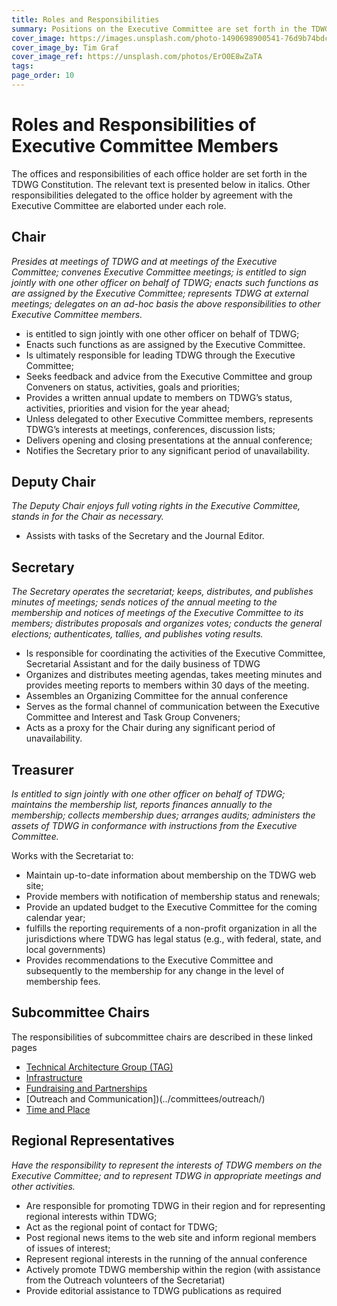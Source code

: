 ```yaml
---
title: Roles and Responsibilities
summary: Positions on the Executive Committee are set forth in the TDWG Constitution. The responsibilities of each position are described below and on the linked pages, where appropriate.
cover_image: https://images.unsplash.com/photo-1490698900541-76d9b74bdcac
cover_image_by: Tim Graf
cover_image_ref: https://unsplash.com/photos/ErO0E8wZaTA
tags: 
page_order: 10
---
```


# Roles and Responsibilities of Executive Committee Members

The offices and responsibilities of each office holder are set forth in the TDWG Constitution.  The relevant text is presented below in italics.  Other responsibilities delegated to the office holder by agreement with the Executive Committee are elaborted under each role. 

## Chair

*Presides at meetings of TDWG and at meetings of the Executive Committee; convenes 
Executive Committee meetings; is entitled to sign jointly with one other officer on 
behalf of TDWG; enacts such functions as are assigned by the Executive Committee; 
represents TDWG at external meetings; delegates on an ad-hoc basis the above 
responsibilities to other Executive Committee members.* 

- is entitled to sign jointly with one other officer on behalf of TDWG;
- Enacts such functions as are assigned by the Executive Committee.
- Is ultimately responsible for leading TDWG through the Executive
Committee;
- Seeks feedback and advice from the Executive Committee and
group Conveners on status, activities, goals and priorities;
- Provides a written annual update to members on TDWG’s status,
activities, priorities and vision for the year ahead;
- Unless delegated to other Executive Committee members, represents
TDWG’s interests at meetings, conferences, discussion lists;
- Delivers opening and closing presentations at the annual conference;
- Notifies the Secretary prior to any significant period of unavailability.


## Deputy Chair

*The Deputy Chair enjoys full voting rights in the Executive Committee, stands 
in for the Chair as necessary.* 

- Assists with tasks of the Secretary and the Journal Editor.


## Secretary

*The Secretary operates the secretariat; keeps, distributes, and publishes minutes of meetings; sends notices of the annual meeting to the membership and notices of meetings of the Executive Committee to its members; distributes proposals and organizes votes; conducts the general elections; authenticates, tallies, and publishes voting results.* 

- Is responsible for coordinating the activities of the Executive
Committee, Secretarial Assistant and for the daily business of TDWG
- Organizes and distributes meeting agendas, takes meeting minutes and
provides meeting reports to members within 30 days of the meeting.
- Assembles an Organizing Committee for the annual conference
- Serves as the formal channel of communication between the 
Executive Committee and Interest and Task Group Conveners;
- Acts as a proxy for the Chair during any significant period of
unavailability. 


## Treasurer

*Is entitled to sign jointly with one other officer on behalf of TDWG;
maintains the membership list, reports finances annually to the
membership; collects membership dues; arranges audits; administers the
assets of TDWG in conformance with instructions from the Executive
Committee.* 

Works with the Secretariat to:

- Maintain up-to-date information about membership on the
TDWG web site;
- Provide members with notification of membership status and renewals;
- Provide an updated budget to the Executive Committee for the
coming calendar year;
- fulfills the reporting requirements of a non-profit organization in all the jurisdictions 
where TDWG has legal status (e.g., with federal, state, and local governments)
- Provides recommendations to the Executive Committee and subsequently
to the membership for any change in the level of membership fees.


## Subcommittee Chairs

The responsibilities of subcommittee chairs are described in these linked pages

- [Technical Architecture Group (TAG)](../committees/tag/)
- [Infrastructure](../committees/infrastructure/)
- [Fundraising and Partnerships](../committees/fundraising/)
- [Outreach and Communication])(../committees/outreach/)
- [Time and Place](../committees/tardis/)


## Regional Representatives

*Have the responsibility to represent the interests of TDWG members on
the Executive Committee; and to represent TDWG in appropriate meetings
and other activities.*

- Are responsible for promoting TDWG in their region and for
representing regional interests within TDWG;
- Act as the regional point of contact for TDWG;
- Post regional news items to the web site and inform regional members
of issues of interest;
- Represent regional interests in the running of the annual conference 
- Actively promote TDWG membership within the region (with assistance from
the Outreach volunteers of the Secretariat)
- Provide editorial assistance to TDWG publications as required

